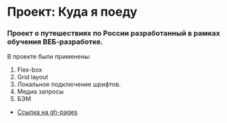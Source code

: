 # Проект: Куда я поеду



### Проект о путешествиях по России разработанный в рамках обучения ВЕБ-разработке.
В проекте были применены:
1. Flex-box
2. Grid layout
3. Локальное подключение шрифтов.
4. Медиа запросы
5. БЭМ


* [Ссылка на gh-pages]()
